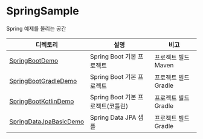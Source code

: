 # SpringSample

Spring 예제를 올리는 공간

| 디렉토리 | 설명 | 비고 |
| --- | --- | --- |
| [SpringBootDemo](https://github.com/sangki930/SpringSample/tree/main/SpringBootDemo) | Spring Boot 기본 프로젝트 | 프로젝트 빌드 Maven |
| [SpringBootGradleDemo](https://github.com/sangki930/SpringSample/tree/main/SpringBootGradleDemo) | Spring Boot 기본 프로젝트 | 프로젝트 빌드 Gradle |
| [SpringBootKotlinDemo](https://github.com/sangki930/SpringSample/tree/main/SpringBootKotlinDemo) | Spring Boot 기본 프로젝트(코틀린) | 프로젝트 빌드 Gradle |
| [SpringDataJpaBasicDemo](https://github.com/sangki930/SpringSample/tree/main/SpringDataJpaBasicDemo) | Spring Data JPA 샘플 | 프로젝트 빌드 Gradle |
